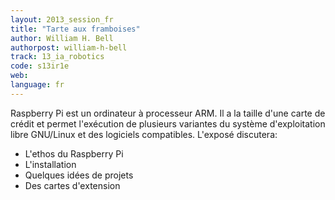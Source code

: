```yaml
---
layout: 2013_session_fr
title: "Tarte aux framboises"
author: William H. Bell
authorpost: william-h-bell
track: 13_ia_robotics
code: s13ir1e
web: 
language: fr
---
```


Raspberry Pi est un ordinateur à processeur ARM.  Il a la taille d'une carte de crédit et permet l'exécution de plusieurs variantes du système d'exploitation libre GNU/Linux et des logiciels compatibles.  L'exposé discutera:

 * L'ethos du Raspberry Pi
 * L'installation
 * Quelques idées de projets
 * Des cartes d'extension
